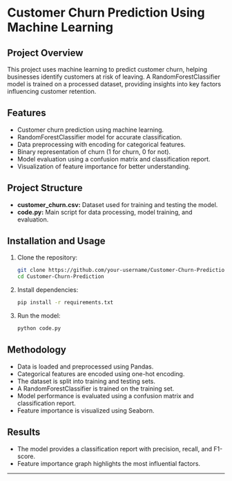 
# Customer Churn Prediction Using Machine Learning

## Project Overview

This project uses machine learning to predict customer churn, helping businesses identify customers at risk of leaving. A RandomForestClassifier model is trained on a processed dataset, providing insights into key factors influencing customer retention.

## Features

* Customer churn prediction using machine learning.
* RandomForestClassifier model for accurate classification.
* Data preprocessing with encoding for categorical features.
* Binary representation of churn (1 for churn, 0 for not).
* Model evaluation using a confusion matrix and classification report.
* Visualization of feature importance for better understanding.

## Project Structure

* **customer\_churn.csv:** Dataset used for training and testing the model.
* **code.py:** Main script for data processing, model training, and evaluation.

## Installation and Usage

1. Clone the repository:

   ```bash
   git clone https://github.com/your-username/Customer-Churn-Prediction.git
   cd Customer-Churn-Prediction
   ```

2. Install dependencies:

   ```bash
   pip install -r requirements.txt
   ```

3. Run the model:

   ```bash
   python code.py
   ```

## Methodology

* Data is loaded and preprocessed using Pandas.
* Categorical features are encoded using one-hot encoding.
* The dataset is split into training and testing sets.
* A RandomForestClassifier is trained on the training set.
* Model performance is evaluated using a confusion matrix and classification report.
* Feature importance is visualized using Seaborn.

## Results

* The model provides a classification report with precision, recall, and F1-score.
* Feature importance graph highlights the most influential factors.

---

